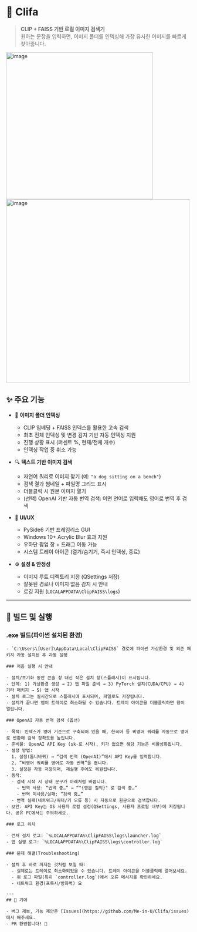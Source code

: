 # 📸 Clifa

> **CLIP + FAISS 기반 로컬 이미지 검색기**  
> 원하는 문장을 입력하면, 이미지 폴더를 인덱싱해 가장 유사한 이미지를 빠르게 찾아줍니다.


<img width="400" alt="image" src="https://github.com/user-attachments/assets/8c14ee31-ed8a-4c20-9f3a-787e664272d4" />


<img width="500" alt="image" src="https://github.com/user-attachments/assets/ff459700-ab2e-42e1-a3a2-6b6c4186d00f" />



## ✨ 주요 기능

- 📂 **이미지 폴더 인덱싱**

  - CLIP 임베딩 + FAISS 인덱스를 활용한 고속 검색
  - 최초 전체 인덱싱 및 변경 감지 기반 자동 인덱싱 지원
  - 진행 상황 표시 (퍼센트 %, 현재/전체 개수)
  - 인덱싱 작업 중 취소 가능

- 🔍 **텍스트 기반 이미지 검색**

  - 자연어 쿼리로 이미지 찾기 (예: `"a dog sitting on a bench"`)
  - 검색 결과 썸네일 + 파일명 그리드 표시
  - 더블클릭 시 원본 이미지 열기
  - (선택) OpenAI 기반 자동 번역 검색: 어떤 언어로 입력해도 영어로 번역 후 검색

- 🎨 **UI/UX**

  - PySide6 기반 프레임리스 GUI
  - Windows 10+ Acrylic Blur 효과 지원
  - 우하단 팝업 창 + 드래그 이동 가능
  - 시스템 트레이 아이콘 (열기/숨기기, 즉시 인덱싱, 종료)

- ⚙️ **설정 & 안정성**
  - 이미지 루트 디렉토리 지정 (QSettings 저장)
  - 잘못된 경로나 이미지 없음 감지 시 안내
  - 로깅 지원 (`LOCALAPPDATA\ClipFAISS\logs`)

---

## 🚀 빌드 및 실행

### .exe 빌드(파이썬 설치된 환경)

```구
- `C:\Users\[User]\AppData\Local\ClipFAISS` 경로에 파이썬 가상환경 및 의존 패키지 자동 설치된 후 자동 실행

### 처음 실행 시 안내

- 설치/초기화 동안 콘솔 창 대신 작은 설치 창(스플래시)이 표시됩니다.
- 단계: 1) 가상환경 생성 → 2) 앱 파일 준비 → 3) PyTorch 설치(CUDA/CPU) → 4) 기타 패키지 → 5) 앱 시작
- 설치 로그는 실시간으로 스플래시에 표시되며, 파일로도 저장됩니다.
- 설치가 끝나면 앱이 트레이로 최소화될 수 있습니다. 트레이 아이콘을 더블클릭하면 창이 열립니다.

### OpenAI 자동 번역 검색 (옵션)

- 목적: 인덱스가 영어 기준으로 구축되어 있을 때, 한국어 등 비영어 쿼리를 자동으로 영어로 변환해 검색 정확도를 높입니다.
- 준비물: OpenAI API Key (sk-로 시작). 키가 없으면 해당 기능은 비활성화됩니다.
- 설정 방법:
  1. 설정(톱니바퀴) → “검색 번역 (OpenAI)”에서 API Key를 입력합니다.
  2. “비영어 쿼리를 영어로 자동 번역”을 켭니다.
  3. 설정은 자동 저장되며, 재실행 후에도 복원됩니다.
- 동작:
  - 검색 시작 시 상태 문구가 아래처럼 바뀝니다.
    - 번역 사용: “번역 중…” → “"{영문 질의}" 로 검색 중…”
    - 번역 미사용/실패: “검색 중…”
  - 번역 실패(네트워크/쿼터/키 오류 등) 시 자동으로 원문으로 검색합니다.
- 보안: API Key는 OS 사용자 로컬 설정(QSettings, 사용자 프로필 내부)에 저장됩니다. 공유 PC에서는 주의하세요.

### 로그 위치

- 런처 설치 로그: `%LOCALAPPDATA%\ClipFAISS\logs\launcher.log`
- 앱 실행 로그: `%LOCALAPPDATA%\ClipFAISS\logs\controller.log`

### 문제 해결(Troubleshooting)

- 설치 후 바로 꺼지는 것처럼 보일 때:
  - 실제로는 트레이로 최소화되었을 수 있습니다. 트레이 아이콘을 더블클릭해 열어보세요.
  - 위 로그 파일(특히 `controller.log`)에서 오류 메시지를 확인하세요.
  - 네트워크 환경(프록시/방화벽) 요

---
## 🤝 기여

- 버그 제보, 기능 제안은 [Issues](https://github.com/Me-in-U/Clifa/issues)에서 해주세요.
- PR 환영합니다! 🙌
